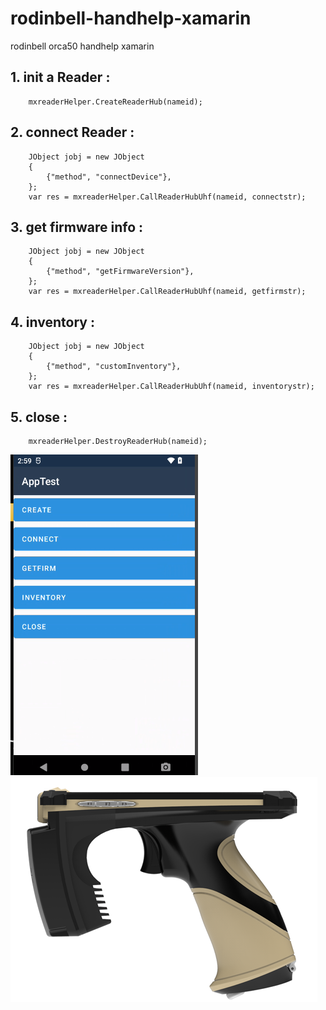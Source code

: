# rodinbell-handhelp-xamarin
rodinbell orca50 handhelp  xamarin

## 1. init a Reader : 
        mxreaderHelper.CreateReaderHub(nameid);


## 2. connect Reader : 
        JObject jobj = new JObject
        {
            {"method", "connectDevice"},
        };
        var res = mxreaderHelper.CallReaderHubUhf(nameid, connectstr);

## 3. get firmware info :
        JObject jobj = new JObject
        {
            {"method", "getFirmwareVersion"},
        };
        var res = mxreaderHelper.CallReaderHubUhf(nameid, getfirmstr);

## 4. inventory : 
        JObject jobj = new JObject
        {
            {"method", "customInventory"},
        };
        var res = mxreaderHelper.CallReaderHubUhf(nameid, inventorystr);

## 5. close : 
        mxreaderHelper.DestroyReaderHub(nameid);




![image](test.png)       
![image](test2.png)       
